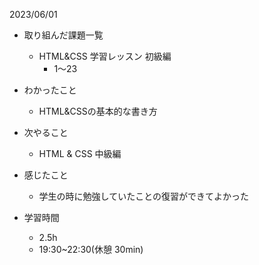 2023/06/01

* 取り組んだ課題一覧
	* HTML&CSS 学習レッスン 初級編
		* 1〜23

* わかったこと
	* HTML&CSSの基本的な書き方

* 次やること
	* HTML & CSS 中級編 

* 感じたこと
	* 学生の時に勉強していたことの復習ができてよかった

* 学習時間
	* 2.5h
	* 19:30~22:30(休憩 30min)